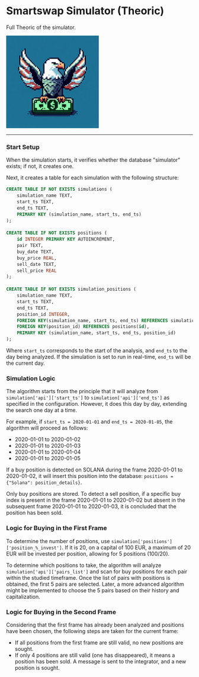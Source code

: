 # Smartswap Simulator (Theoric)
Full Theoric of the simulator.

<img src="https://github.com/smartswap-org/simulator/blob/74493bf848cdb234507e7518d06b5dd75421079b/assets/simulator-logo.jpeg" width="250" height="250">

---

### Start Setup

When the simulation starts, it verifies whether the database "simulator" exists; if not, it creates one. 

Next, it creates a table for each simulation with the following structure:

```sql
CREATE TABLE IF NOT EXISTS simulations (
    simulation_name TEXT,
    start_ts TEXT,
    end_ts TEXT,
    PRIMARY KEY (simulation_name, start_ts, end_ts)
);

CREATE TABLE IF NOT EXISTS positions (
    id INTEGER PRIMARY KEY AUTOINCREMENT,
    pair TEXT,
    buy_date TEXT,
    buy_price REAL,
    sell_date TEXT,
    sell_price REAL
);

CREATE TABLE IF NOT EXISTS simulation_positions (
    simulation_name TEXT,
    start_ts TEXT,
    end_ts TEXT,
    position_id INTEGER,
    FOREIGN KEY(simulation_name, start_ts, end_ts) REFERENCES simulations(simulation_name, start_ts, end_ts),
    FOREIGN KEY(position_id) REFERENCES positions(id),
    PRIMARY KEY (simulation_name, start_ts, end_ts, position_id)
);
```

Where `start_ts` corresponds to the start of the analysis, and `end_ts` to the day being analyzed. If the simulation is set to run in real-time, `end_ts` will be the current day.

### Simulation Logic

The algorithm starts from the principle that it will analyze from `simulation['api']['start_ts']` to `simulation['api']['end_ts']` as specified in the configuration. However, it does this day by day, extending the search one day at a time.

For example, if `start_ts = 2020-01-01` and `end_ts = 2020-01-05`, the algorithm will proceed as follows:
- 2020-01-01 to 2020-01-02
- 2020-01-01 to 2020-01-03
- 2020-01-01 to 2020-01-04
- 2020-01-01 to 2020-01-05

If a buy position is detected on SOLANA during the frame 2020-01-01 to 2020-01-02, it will insert this position into the database: `positions = {"Solana": position_details}`.

Only buy positions are stored. To detect a sell position, if a specific buy index is present in the frame 2020-01-01 to 2020-01-02 but absent in the subsequent frame 2020-01-01 to 2020-01-03, it is concluded that the position has been sold.

### Logic for Buying in the First Frame

To determine the number of positions, use `simulation['positions']['position_%_invest']`. If it is 20, on a capital of 100 EUR, a maximum of 20 EUR will be invested per position, allowing for 5 positions (100/20).

To determine which positions to take, the algorithm will analyze `simulation['api']['pairs_list']` and scan for buy positions for each pair within the studied timeframe. Once the list of pairs with positions is obtained, the first 5 pairs are selected. Later, a more advanced algorithm might be implemented to choose the 5 pairs based on their history and capitalization.

### Logic for Buying in the Second Frame

Considering that the first frame has already been analyzed and positions have been chosen, the following steps are taken for the current frame:

- If all positions from the first frame are still valid, no new positions are sought.
- If only 4 positions are still valid (one has disappeared), it means a position has been sold. A message is sent to the integrator, and a new position is sought.

